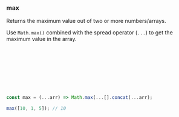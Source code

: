 ### max

Returns the maximum value out of two or more numbers/arrays.

Use `Math.max()` combined with the spread operator (`...`) to get the maximum value in the array.

```js









const max = (...arr) => Math.max(...[].concat(...arr);
```

```js
max([10, 1, 5]); // 10
```
